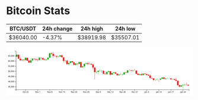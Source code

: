 # Bitcoin Stats

BTC/USDT|24h change|24h high|24h low|
|---|---|---|---|
|$36040.00|-4.37%|$38919.98|$35507.01|

<img src="./chart.svg">
